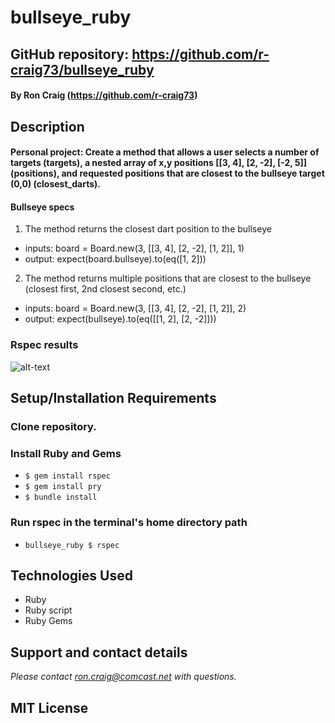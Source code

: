 # bullseye_ruby

## GitHub repository: https://github.com/r-craig73/bullseye_ruby

#### By Ron Craig (https://github.com/r-craig73)

## Description
#### Personal project: Create a method that allows a user selects a number of targets (targets), a nested array of x,y positions [[3, 4], [2, -2], [-2, 5]] (positions), and requested positions that are closest to the bullseye target (0,0) (closest_darts).


#### Bullseye specs
1. The method returns the closest dart position to the bullseye
  * inputs: board = Board.new(3, [[3, 4], [2, -2], [1, 2]], 1)
  * output: expect(board.bullseye).to(eq([1, 2]))
2. The method returns multiple positions that are closest to the bullseye (closest first, 2nd closest second, etc.)
  * inputs: board = Board.new(3, [[3, 4], [2, -2], [1, 2]], 2)
  * output: expect(bullseye).to(eq([[1, 2], [2, -2]]))


### Rspec results
![alt-text](img/rspec-screenshot.png "Screenshot Rspec results, coming soon")

## Setup/Installation Requirements
### Clone repository.
### Install Ruby and Gems
* `$ gem install rspec`
* `$ gem install pry`
* `$ bundle install`

### Run rspec in the terminal's home directory path
* `bullseye_ruby $ rspec`

## Technologies Used
* Ruby
* Ruby script
* Ruby Gems

## Support and contact details
_Please contact ron.craig@comcast.net with questions._

## MIT License